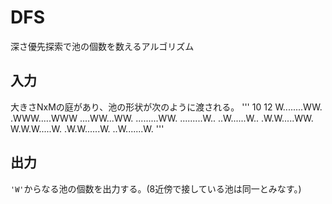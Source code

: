 # DFS
深さ優先探索で池の個数を数えるアルゴリズム
## 入力
大きさNxMの庭があり、池の形状が次のように渡される。
'''
10 12
W........WW.
.WWW.....WWW
....WW...WW.
.........WW.
.........W..
..W......W..
.W.W.....WW.
W.W.W.....W.
.W.W......W.
..W.......W.
'''
## 出力
`'W'`からなる池の個数を出力する。(8近傍で接している池は同一とみなす。)